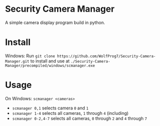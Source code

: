 # Security Camera Manager

A simple camera display program build in python.

# Install
Windows: Run ```git clone https://github.com/WolfProg7/Security-Camera-Manager.git``` to install and use at ```./Security-Camera-Manager/precompiled/windows/scmanager.exe``` 

# Usage
On Windows: ```scmanager <cameras>```
* ```scmanager 0,1``` selects camera ```0``` and ```1```
* ```scmanager 1-4``` selects all cameras, ```1``` through ```4``` (including)
* ```scmanager 0-2,4-7``` selects all cameras, ```0``` through ```2``` and ```4``` through ```7```
